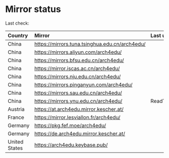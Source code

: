 <script src="./time.js"></script>
# Mirror status
Last check: <script type="text/javascript">localize(1668928784.5183153);</script>

|Country|Mirror|Last update|
|:------|:-----|:----------|
|China|https://mirrors.tuna.tsinghua.edu.cn/arch4edu/|<script type="text/javascript">localize(1668926269);</script>|
|China|https://mirrors.aliyun.com/arch4edu/|<script type="text/javascript">localize(1668839924);</script>|
|China|https://mirrors.bfsu.edu.cn/arch4edu/|<script type="text/javascript">localize(1668883255);</script>|
|China|https://mirror.iscas.ac.cn/arch4edu/|<script type="text/javascript">localize(1668883255);</script>|
|China|https://mirrors.nju.edu.cn/arch4edu/|<script type="text/javascript">localize(1668839924);</script>|
|China|https://mirrors.pinganyun.com/arch4edu/|<script type="text/javascript">localize(1668883255);</script>|
|China|https://mirrors.sau.edu.cn/arch4edu/|<script type="text/javascript">localize(1650446957);</script>|
|China|https://mirrors.ynu.edu.cn/arch4edu/|ReadTimeout|
|Austria|https://at.arch4edu.mirror.kescher.at/|<script type="text/javascript">localize(1668883255);</script>|
|France|https://mirror.lesviallon.fr/arch4edu/|<script type="text/javascript">localize(1668883255);</script>|
|Germany|https://pkg.fef.moe/arch4edu/|<script type="text/javascript">localize(1668883255);</script>|
|Germany|https://de.arch4edu.mirror.kescher.at/|<script type="text/javascript">localize(1668883255);</script>|
|United States|https://arch4edu.keybase.pub/|<script type="text/javascript">localize(1668883255);</script>|

<script src="./tablefilter/tablefilter.js"></script>
<script src="./table.js"></script>